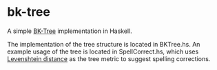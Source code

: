 bk-tree
=======

A simple [BK-Tree](http://blog.notdot.net/2007/4/Damn-Cool-Algorithms-Part-1-BK-Trees) implementation in Haskell.

The implementation of the tree structure is located in BKTree.hs. An example usage of the tree is located in SpellCorrect.hs, which uses [Levenshtein distance](http://en.wikipedia.org/wiki/Levenshtein_distance) as the tree metric to suggest spelling corrections.
